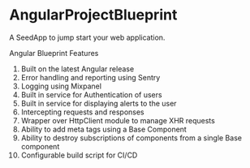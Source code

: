 # AngularProjectBlueprint
A SeedApp to jump start your web application. 

Angular Blueprint Features
1. Built on the latest Angular release
2. Error handling and reporting using Sentry
3. Logging using Mixpanel
4. Built in service for Authentication of users
5. Built in service for displaying alerts to the user
6. Intercepting requests and responses
7. Wrapper over HttpClient module to manage XHR requests
8. Ability to add meta tags using a Base Component
9. Ability to destroy subscriptions of components from a single Base component
10. Configurable build script for CI/CD
